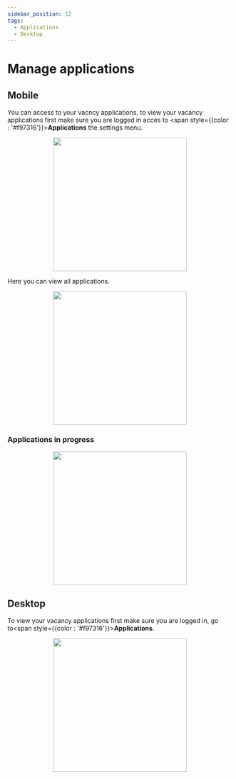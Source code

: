 ```yaml
---
sidebar_position: 12
tags:
  - Applications
  - Desktop
---
```


# Manage applications

## Mobile

You can access to your vacncy applications, to view your vacancy applications first make sure you are logged in acces to <span style={{color : '#f97316'}}>**Applications**</span> the settings menu.

<p align="center">
  <img src="/img/see-applications/applications.png" width="300" />
</p>

Here you can view all applications.

<p align="center">
  <img src="/img/see-applications/applications-2.png" width="300" />
</p>

### Applications in progress

<p align="center">
  <img src="/img/see-applications/applications-inprogress.png" width="300" />
</p>

## Desktop

To view your vacancy applications first make sure you are logged in, go to<span style={{color : '#f97316'}}>**Applications**</span>.

<p align="center">
  <img src="/img/see-applications/applications-desktop.png" width="300" />
</p>
